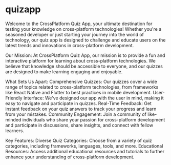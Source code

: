 # quizapp

Welcome to the CrossPlatform Quiz App, your ultimate destination for testing your knowledge on cross-platform technologies! Whether you're a seasoned developer or just starting your journey into the world of technology, our quiz app is designed to challenge and educate users on the latest trends and innovations in cross-platform development.

Our Mission:
At CrossPlatform Quiz App, our mission is to provide a fun and interactive platform for learning about cross-platform technologies. We believe that knowledge should be accessible to everyone, and our quizzes are designed to make learning engaging and enjoyable.

What Sets Us Apart:
Comprehensive Quizzes: Our quizzes cover a wide range of topics related to cross-platform technologies, from frameworks like React Native and Flutter to best practices in mobile development.
User-Friendly Interface: We've designed our app with the user in mind, making it easy to navigate and participate in quizzes.
Real-Time Feedback: Get instant feedback on your quiz answers to track your progress and learn from your mistakes.
Community Engagement: Join a community of like-minded individuals who share your passion for cross-platform development and participate in discussions, share insights, and connect with fellow learners.

Key Features:
Diverse Quiz Categories: Choose from a variety of quiz categories, including frameworks, languages, tools, and more.
Educational Resources: Access additional educational resources and tutorials to further enhance your understanding of cross-platform development.